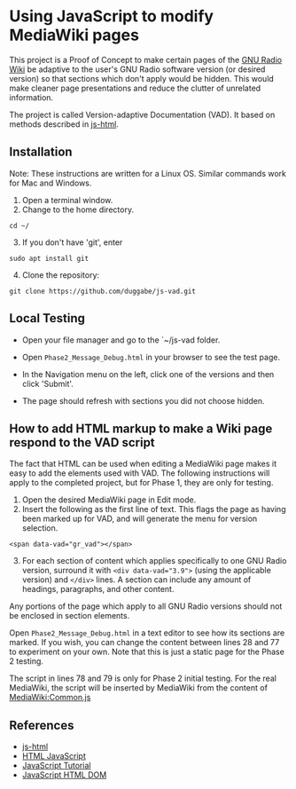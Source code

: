 # Using JavaScript to modify MediaWiki pages

This project is a Proof of Concept to make certain pages of the [GNU Radio Wiki](https://wiki.gnuradio.org/index.php/Main_Page) be adaptive to the user's GNU Radio software version (or desired version) so that sections which don't apply would be hidden. This would make cleaner page presentations and reduce the clutter of unrelated information.

The project is called Version-adaptive Documentation (VAD). It based on methods described in [js-html](https://github.com/duggabe/js-html).

## Installation

Note: These instructions are written for a Linux OS. Similar commands work for Mac and Windows.

1. Open a terminal window.
2. Change to the home directory.  
```
cd ~/  
```
3. If you don't have 'git', enter  
```
sudo apt install git  
```
4. Clone the repository:  
```
git clone https://github.com/duggabe/js-vad.git
```

## Local Testing

* Open your file manager and go to the `~/js-vad folder.

* Open `Phase2_Message_Debug.html` in your browser to see the test page.

* In the Navigation menu on the left, click one of the versions and then click 'Submit'.

* The page should refresh with sections you did not choose hidden.

## How to add HTML markup to make a Wiki page respond to the VAD script

The fact that HTML can be used when editing a MediaWiki page makes it easy to add the elements used with VAD. The following instructions will apply to the completed project, but for Phase 1, they are only for testing.

1. Open the desired MediaWiki page in Edit mode.
2. Insert the following as the first line of text. This flags the page as having been marked up for VAD, and will generate the menu for version selection.
```
<span data-vad="gr_vad"></span>
```
3. For each section of content which applies specifically to one GNU Radio version, surround it with `<div data-vad="3.9">` (using the applicable version) and `</div>` lines. A section can include any amount of headings, paragraphs, and other content.

Any portions of the page which apply to all GNU Radio versions should not be enclosed in section elements.

Open `Phase2_Message_Debug.html` in a text editor to see how its sections are marked. If you wish, you can change the content between lines 28 and 77 to experiment on your own. Note that this is just a static page for the Phase 2 testing.

The script in lines 78 and 79 is only for Phase 2 initial testing. For the real MediaWiki, the script will be inserted by MediaWiki from the content of [MediaWiki:Common.js](https://wiki.gnuradio.org/index.php?title=MediaWiki:Common.js)

## References

* [js-html](https://github.com/duggabe/js-html)
* [HTML JavaScript](https://www.w3schools.com/html/html_scripts.asp)
* [JavaScript Tutorial](https://www.w3schools.com/js/default.asp)
* [JavaScript HTML DOM](https://www.w3schools.com/js/js_htmldom.asp)


